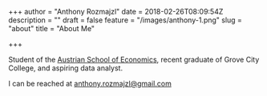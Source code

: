 +++
author = "Anthony Rozmajzl"
date = 2018-02-26T08:09:54Z
description = ""
draft = false
feature = "/images/anthony-1.png"
slug = "about"
title = "About Me"


+++


Student of the [Austrian School of Economics](https://mises.org/austrian-school/austrian-economics-overview), recent graduate of Grove City College, and  aspiring data analyst.

I can be reached at anthony.rozmajzl@gmail.com

